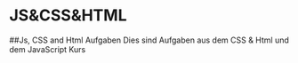 # JS&CSS&HTML
##Js, CSS and Html Aufgaben
Dies sind Aufgaben aus dem CSS & Html und dem JavaScript Kurs
